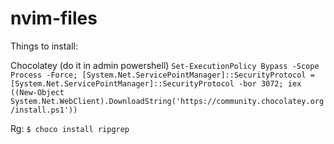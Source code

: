 # nvim-files

Things to install:

Chocolatey (do it in admin powershell)
```Set-ExecutionPolicy Bypass -Scope Process -Force; [System.Net.ServicePointManager]::SecurityProtocol = [System.Net.ServicePointManager]::SecurityProtocol -bor 3072; iex ((New-Object System.Net.WebClient).DownloadString('https://community.chocolatey.org/install.ps1'))```

Rg:
```$ choco install ripgrep```
